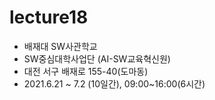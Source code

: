 # lecture18
- 배재대 SW사관학교
- SW중심대학사업단 (AI-SW교육혁신원)
- 대전 서구 배재로 155-40(도마동)
- 2021.6.21 ~ 7.2 (10일간), 09:00~16:00(6시간)
